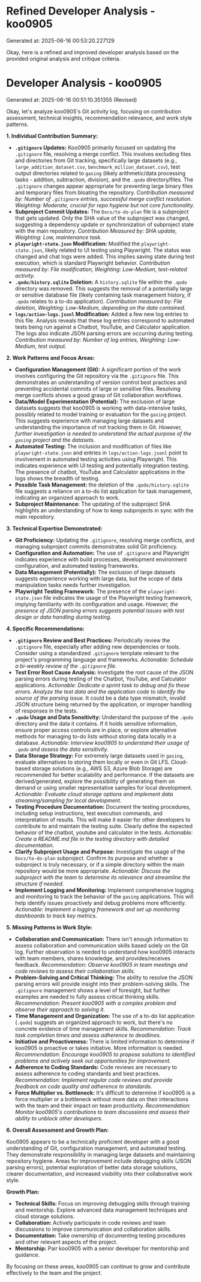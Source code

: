 # Refined Developer Analysis - koo0905
Generated at: 2025-06-16 00:53:20.227129

Okay, here is a refined and improved developer analysis based on the provided original analysis and critique criteria.

# Developer Analysis - koo0905
Generated at: 2025-06-16 00:51:10.351355 (Revised)

Okay, let's analyze koo0905's Git activity log, focusing on contribution assessment, technical insights, recommendation relevance, and work style patterns.

**1. Individual Contribution Summary:**

*   **`.gitignore` Updates:** Koo0905 primarily focused on updating the `.gitignore` file, resolving a merge conflict. This involves excluding files and directories from Git tracking, specifically large datasets (e.g., `large_addition_dataset.csv`, `benchmark_million_dataset.csv`), test output directories related to `gasing` (likely arithmetic/data processing tasks - addition, subtraction, division), and the `.qodo` directory/files. The `.gitignore` changes appear appropriate for preventing large binary files and temporary files from bloating the repository. *Contribution measured by: Number of `.gitignore` entries, successful merge conflict resolution. Weighting: Moderate, crucial for repo hygiene but not core functionality.*
*   **Subproject Commit Updates:** The `Docs/to-do-plan` file is a subproject that gets updated. Only the SHA value of the subproject was changed, suggesting a dependency update or synchronization of subproject state with the main repository. *Contribution Measured by: SHA update, Weighting: Low, maintenance task.*
*   **`playwright-state.json` Modification:** Modified the `playwright-state.json`, likely related to UI testing using Playwright. The status was changed and chat logs were added. This implies saving state during test execution, which is standard Playwright behavior. *Contribution measured by: File modification, Weighting: Low-Medium, test-related activity.*
*   **`.qodo/history.sqlite` Deletion:** A `history.sqlite` file within the `.qodo` directory was removed. This suggests the removal of a potentially large or sensitive database file (likely containing task management history, if `.qodo` relates to a to-do application). *Contribution measured by: File deletion, Weighting: Low-Medium, depending on the data contained.*
*   **`logs/action-logs.jsonl` Modification:** Added a few new log entries to this file. Analysis reveals that these log entries correspond to automated tests being run against a Chatbot, YouTube, and Calculator application. The logs also indicate JSON parsing errors are occurring during testing. *Contribution measured by: Number of log entries, Weighting: Low-Medium, test output.*

**2. Work Patterns and Focus Areas:**

*   **Configuration Management (Git):**  A significant portion of the work involves configuring the Git repository via the `.gitignore` file. This demonstrates an understanding of version control best practices and preventing accidental commits of large or sensitive files. Resolving merge conflicts shows a good grasp of Git collaboration workflows.
*   **Data/Model Experimentation (Potential):** The exclusion of large datasets suggests that koo0905 is working with data-intensive tasks, possibly related to model training or evaluation for the `gasing` project. This suggests experience with managing large datasets and understanding the importance of not tracking them in Git. *However, further investigation is needed to understand the actual purpose of the `gasing` project and the datasets.*
*   **Automated Testing:** The inclusion and modification of files like `playwright-state.json` and entries in `logs/action-logs.jsonl` point to involvement in automated testing activities using Playwright.  This indicates experience with UI testing and potentially integration testing. The presence of chatbot, YouTube and Calculator applications in the logs shows the breadth of testing.
*   **Possible Task Management:** the deletion of the `.qodo/history.sqlite` file suggests a reliance on a to-do list application for task management, indicating an organized approach to work.
*   **Subproject Maintenance:** The updating of the subproject SHA highlights an understanding of how to keep subprojects in sync with the main repository.

**3. Technical Expertise Demonstrated:**

*   **Git Proficiency:** Updating the `.gitignore`, resolving merge conflicts, and managing subproject commits demonstrates solid Git proficiency.
*   **Configuration and Automation:** The use of `.gitignore` and Playwright indicates experience with build processes, development environment configuration, and automated testing frameworks.
*   **Data Management (Potentially):** The exclusion of large datasets suggests experience working with large data, but the scope of data manipulation tasks needs further investigation.
*   **Playwright Testing Framework:**  The presence of the `playwright-state.json` file indicates the usage of the Playwright testing framework, implying familiarity with its configuration and usage. *However, the presence of JSON parsing errors suggests potential issues with test design or data handling during testing.*

**4. Specific Recommendations:**

*   **`.gitignore` Review and Best Practices:** Periodically review the `.gitignore` file, especially after adding new dependencies or tools. Consider using a standardized `.gitignore` template relevant to the project's programming language and frameworks. *Actionable: Schedule a bi-weekly review of the `.gitignore` file.*
*   **Test Error Root Cause Analysis:** Investigate the root cause of the JSON parsing errors during testing of the Chatbot, YouTube, and Calculator applications. *Actionable: Dedicate a sprint task to debug and fix these errors. Analyze the test data and the application code to identify the source of the parsing issue.* It could be a data type mismatch, invalid JSON structure being returned by the application, or improper handling of responses in the tests.
*   **`.qodo` Usage and Data Sensitivity:** Understand the purpose of the `.qodo` directory and the data it contains. If it holds sensitive information, ensure proper access controls are in place, or explore alternative methods for managing to-do lists without storing data locally in a database. *Actionable: Interview koo0905 to understand their usage of `.qodo` and assess the data sensitivity.*
*   **Data Storage Strategy:** For extremely large datasets used in `gasing`, evaluate alternatives to storing them locally or even in Git LFS. Cloud-based storage solutions (e.g., AWS S3, Azure Blob Storage) are recommended for better scalability and performance. If the datasets are derived/generated, explore the possibility of generating them on demand or using smaller representative samples for local development. *Actionable: Evaluate cloud storage options and implement data streaming/sampling for local development.*
*   **Testing Procedure Documentation:** Document the testing procedures, including setup instructions, test execution commands, and interpretation of results. This will make it easier for other developers to contribute to and maintain the testing suite. Clearly define the expected behavior of the chatbot, youtube and calculator in the tests. *Actionable: Create a README.md file in the testing directory with detailed documentation.*
*   **Clarify Subproject Usage and Purpose:** Investigate the usage of the `Docs/to-do-plan` subproject. Confirm its purpose and whether a subproject is truly necessary, or if a simple directory within the main repository would be more appropriate. *Actionable: Discuss the subproject with the team to determine its relevance and streamline the structure if needed.*
*   **Implement Logging and Monitoring:** Implement comprehensive logging and monitoring to track the behavior of the `gasing` applications. This will help identify issues proactively and debug problems more efficiently. *Actionable: Implement a logging framework and set up monitoring dashboards to track key metrics.*

**5. Missing Patterns in Work Style:**

*   **Collaboration and Communication:** There isn't enough information to assess collaboration and communication skills based solely on the Git log. Further observation is needed to understand how koo0905 interacts with team members, shares knowledge, and provides/receives feedback. *Recommendation: Observe koo0905 in team meetings and code reviews to assess their collaboration skills.*
*   **Problem-Solving and Critical Thinking:** The ability to resolve the JSON parsing errors will provide insight into their problem-solving skills. The `.gitignore` management shows a level of foresight, but further examples are needed to fully assess critical thinking skills. *Recommendation: Present koo0905 with a complex problem and observe their approach to solving it.*
*   **Time Management and Organization:** The use of a to-do list application (`.qodo`) suggests an organized approach to work, but there's no concrete evidence of time management skills. *Recommendation: Track task completion times and assess adherence to deadlines.*
*   **Initiative and Proactiveness:** There is limited information to determine if koo0905 is proactive or takes initiative. More information is needed. *Recommendation: Encourage koo0905 to propose solutions to identified problems and actively seek out opportunities for improvement.*
*   **Adherence to Coding Standards:** Code reviews are necessary to assess adherence to coding standards and best practices. *Recommendation: Implement regular code reviews and provide feedback on code quality and adherence to standards.*
*   **Force Multiplier vs. Bottleneck:** It's difficult to determine if koo0905 is a force multiplier or a bottleneck without more data on their interactions with the team and their impact on team productivity. *Recommendation: Monitor koo0905's contributions to team discussions and assess their ability to unblock other developers.*

**6. Overall Assessment and Growth Plan:**

Koo0905 appears to be a technically proficient developer with a good understanding of Git, configuration management, and automated testing. They demonstrate responsibility in managing large datasets and maintaining repository hygiene. Areas for improvement include debugging skills (JSON parsing errors), potential exploration of better data storage solutions, clearer documentation, and increased visibility into their collaborative work style.

**Growth Plan:**

*   **Technical Skills:** Focus on improving debugging skills through training and mentorship. Explore advanced data management techniques and cloud storage solutions.
*   **Collaboration:** Actively participate in code reviews and team discussions to improve communication and collaboration skills.
*   **Documentation:** Take ownership of documenting testing procedures and other relevant aspects of the project.
*   **Mentorship:** Pair koo0905 with a senior developer for mentorship and guidance.

By focusing on these areas, koo0905 can continue to grow and contribute effectively to the team and the project.
